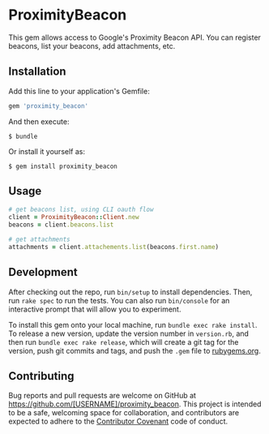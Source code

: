 # ProximityBeacon

This gem allows access to Google's Proximity Beacon API. You can register beacons,
list your beacons, add attachments, etc.

## Installation

Add this line to your application's Gemfile:

```ruby
gem 'proximity_beacon'
```

And then execute:

    $ bundle

Or install it yourself as:

    $ gem install proximity_beacon

## Usage

```ruby
# get beacons list, using CLI oauth flow
client = ProximityBeacon::Client.new
beacons = client.beacons.list

# get attachments
attachments = client.attachements.list(beacons.first.name)
```

## Development

After checking out the repo, run `bin/setup` to install dependencies. Then, run `rake spec` to run the tests. You can also run `bin/console` for an interactive prompt that will allow you to experiment.

To install this gem onto your local machine, run `bundle exec rake install`. To release a new version, update the version number in `version.rb`, and then run `bundle exec rake release`, which will create a git tag for the version, push git commits and tags, and push the `.gem` file to [rubygems.org](https://rubygems.org).

## Contributing

Bug reports and pull requests are welcome on GitHub at https://github.com/[USERNAME]/proximity_beacon. This project is intended to be a safe, welcoming space for collaboration, and contributors are expected to adhere to the [Contributor Covenant](contributor-covenant.org) code of conduct.

